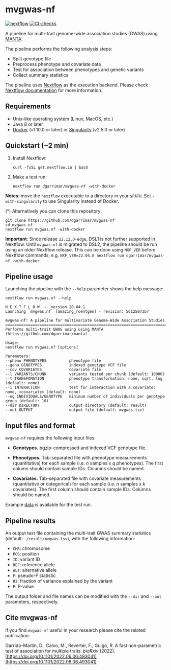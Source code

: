 # mvgwas-nf

[![nextflow](https://img.shields.io/badge/nextflow-%E2%89%A520.04.1-blue.svg)](http://nextflow.io)
[![CI-checks](https://github.com/guigolab/sqtlseeker2-nf/actions/workflows/ci.yaml/badge.svg)](https://github.com/guigolab/sqtlseeker2-nf/actions/workflows/ci.yaml)

A pipeline for multi-trait genome-wide association studies (GWAS) using [MANTA](https://github.com/dgarrimar/manta).

The pipeline performs the following analysis steps:

* Split genotype file 
* Preprocess phenotype and covariate data
* Test for association between phenotypes and genetic variants
* Collect summary statistics

The pipeline uses [Nextflow](http://www.nextflow.io) as the execution backend. Please check [Nextflow documentation](http://www.nextflow.io/docs/latest/index.html) for more information.

## Requirements

- Unix-like operating system (Linux, MacOS, etc.)
- Java 8 or later 
- [Docker](https://www.docker.com/) (v1.10.0 or later) or [Singularity](http://singularity.lbl.gov) (v2.5.0 or later)

## Quickstart (~2 min)

1. Install Nextflow:
    ```
    curl -fsSL get.nextflow.io | bash
    ```

2. Make a test run:
    ```
    nextflow run dgarrimar/mvgwas-nf -with-docker
    ```

**Notes**: move the `nextflow` executable to a directory in your `$PATH`. Set `-with-singularity` to use Singularity instead of Docker.

(*) Alternatively you can clone this repository:
```
git clone https://github.com/dgarrimar/mvgwas-nf
cd mvgwas-nf
nextflow run mvgwas.nf -with-docker
```

**Important**: Since release `22.12.0-edge`, DSL1 is not further supported in Nextflow. Until `mvgwas-nf` is migrated to DSL2, the pipeline should be run using an older Nextflow release.
This can be done using `NXF_VER` before Nextflow commands, e.g. `NXF_VER=22.04.0 nextflow run dgarrimar/mvgwas-nf -with-docker`.

## Pipeline usage

Launching the pipeline with the `--help` parameter shows the help message:

```
nextflow run mvgwas.nf --help
```

```
N E X T F L O W  ~  version 20.04.1
Launching `mvgwas.nf` [amazing_roentgen] - revision: 56125073b7

mvgwas-nf: A pipeline for multivariate Genome-Wide Association Studies
==============================================================================================
Performs multi-trait GWAS using using MANTA (https://github.com/dgarrimar/manta)

Usage:
nextflow run mvgwas.nf [options]

Parameters:
--pheno PHENOTYPES          phenotype file
--geno GENOTYPES            indexed genotype VCF file
--cov COVARIATES            covariate file
--l VARIANTS/CHUNK          variants tested per chunk (default: 10000)
--t TRANSFOMATION           phenotype transformation: none, sqrt, log (default: none)
--i INTERACTION             test for interaction with a covariate: none, <covariate> (default: none)
--ng INDIVIDUALS/GENOTYPE   minimum number of individuals per genotype group (default: 10)
--dir DIRECTORY             output directory (default: result)
--out OUTPUT                output file (default: mvgwas.tsv)
```

## Input files and format

`mvgwas-nf` requires the following input files:

* **Genotypes.** 
[bgzip](http://www.htslib.org/doc/bgzip.html)-compressed and indexed [VCF](https://samtools.github.io/hts-specs/VCFv4.3.pdf) genotype file.

* **Phenotypes.**
Tab-separated file with phenotype measurements (quantitative) for each sample (i.e. *n* samples x *q* phenotypes).
The first column should contain sample IDs. Columns should be named.

* **Covariates.**
Tab-separated file with covariate measurements (quantitative or categorical) for each sample (i.e. *n* samples x *k* covariates). 
The first column should contain sample IDs. Columns should be named. 

Example [data](data) is available for the test run.

## Pipeline results

An output text file containing the multi-trait GWAS summary statistics (default: `./result/mvgwas.tsv`), with the following information:

* `CHR`: chromosome
* `POS`: position
* `ID`: variant ID
* `REF`: reference allele
* `ALT`: alternative allele
* `F`: pseudo-F statistic
* `R2`: fraction of variance explained by the variant
* `P`: P-value

The output folder and file names can be modified with the `--dir` and `--out` parameters, respectively.

## Cite mvgwas-nf

If you find `mvgwas-nf` useful in your research please cite the related publication:

Garrido-Martín, D., Calvo, M., Reverter, F., Guigó, R. A fast non-parametric test of association for multiple traits. *bioRxiv* (2022). [https://doi.org/10.1101/2022.06.06.493041](https://doi.org/10.1101/2022.06.06.493041)
